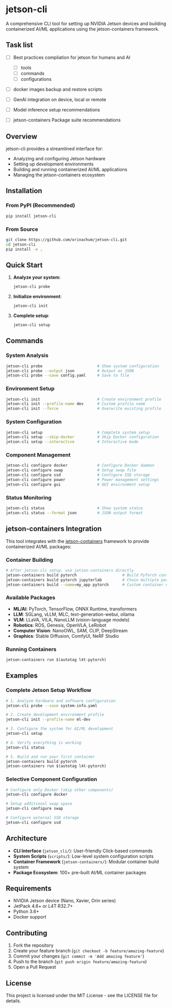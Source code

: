 # jetson-cli

A comprehensive CLI tool for setting up NVIDIA Jetson devices and building containerized AI/ML applications using the jetson-containers framework.

## Task list
- [ ] Best practices compliation for jetson for humans and AI
  - [ ] tools
  - [ ] commands
  - [ ] configurations 
- [ ] docker images backup and restore scripts
- [ ] GenAI integration on device, local or remote
- [ ] Model inference setup recommendations
- [ ] jetson-containers Package suite recommendations



## Overview

jetson-cli provides a streamlined interface for:
- Analyzing and configuring Jetson hardware
- Setting up development environments
- Building and running containerized AI/ML applications
- Managing the jetson-containers ecosystem

## Installation

### From PyPI (Recommended)
```bash
pip install jetson-cli
```

### From Source
```bash
git clone https://github.com/orinachum/jetson-cli.git
cd jetson-cli
pip install -e .
```

## Quick Start

1. **Analyze your system**:
   ```bash
   jetson-cli probe
   ```

2. **Initialize environment**:
   ```bash
   jetson-cli init
   ```

3. **Complete setup**:
   ```bash
   jetson-cli setup
   ```

## Commands

### System Analysis
```bash
jetson-cli probe                        # Show system configuration
jetson-cli probe --output json          # Output as JSON
jetson-cli probe --save config.yaml     # Save to file
```

### Environment Setup
```bash
jetson-cli init                         # Create environment profile
jetson-cli init --profile-name dev      # Custom profile name
jetson-cli init --force                 # Overwrite existing profile
```

### System Configuration
```bash
jetson-cli setup                        # Complete system setup
jetson-cli setup --skip-docker          # Skip Docker configuration
jetson-cli setup --interactive          # Interactive mode
```

### Component Management
```bash
jetson-cli configure docker             # Configure Docker daemon
jetson-cli configure swap               # Setup swap file
jetson-cli configure ssd                # Configure SSD storage
jetson-cli configure power              # Power management settings
jetson-cli configure gui                # GUI environment setup
```

### Status Monitoring
```bash
jetson-cli status                       # Show system status
jetson-cli status --format json         # JSON output format
```

## jetson-containers Integration

This tool integrates with the [jetson-containers](https://github.com/dusty-nv/jetson-containers) framework to provide containerized AI/ML packages:

### Container Building
```bash
# After jetson-cli setup, use jetson-containers directly
jetson-containers build pytorch                    # Build PyTorch container
jetson-containers build pytorch jupyterlab         # Chain multiple packages
jetson-containers build --name=my_app pytorch      # Custom container name
```

### Available Packages
- **ML/AI**: PyTorch, TensorFlow, ONNX Runtime, transformers
- **LLM**: SGLang, vLLM, MLC, text-generation-webui, ollama
- **VLM**: LLaVA, VILA, NanoLLM (vision-language models)
- **Robotics**: ROS, Genesis, OpenVLA, LeRobot
- **Computer Vision**: NanoOWL, SAM, CLIP, DeepStream
- **Graphics**: Stable Diffusion, ComfyUI, NeRF Studio

### Running Containers
```bash
jetson-containers run $(autotag l4t-pytorch)
```

## Examples

### Complete Jetson Setup Workflow
```bash
# 1. Analyze hardware and software configuration
jetson-cli probe --save system-info.yaml

# 2. Create development environment profile
jetson-cli init --profile-name ml-dev

# 3. Configure the system for AI/ML development
jetson-cli setup

# 4. Verify everything is working
jetson-cli status

# 5. Build and run your first container
jetson-containers build pytorch
jetson-containers run $(autotag l4t-pytorch)
```

### Selective Component Configuration
```bash
# Configure only Docker (skip other components)
jetson-cli configure docker

# Setup additional swap space
jetson-cli configure swap

# Configure external SSD storage
jetson-cli configure ssd
```

## Architecture

- **CLI Interface** (`jetson_cli/`): User-friendly Click-based commands
- **System Scripts** (`scripts/`): Low-level system configuration scripts
- **Container Framework** (`jetson-containers/`): Modular container build system
- **Package Ecosystem**: 100+ pre-built AI/ML container packages

## Requirements

- NVIDIA Jetson device (Nano, Xavier, Orin series)
- JetPack 4.6+ or L4T R32.7+
- Python 3.6+
- Docker support

## Contributing

1. Fork the repository
2. Create your feature branch (`git checkout -b feature/amazing-feature`)
3. Commit your changes (`git commit -m 'Add amazing feature'`)
4. Push to the branch (`git push origin feature/amazing-feature`)
5. Open a Pull Request

## License

This project is licensed under the MIT License - see the LICENSE file for details.
